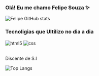 ### Olá! Eu me chamo Felipe Souza ✨

![Felipe GitHub stats](https://github-readme-stats.vercel.app/api?username=FelpsSantosx&show_icons=true&theme=dracula)

### Tecnoligias que Ultilizo no dia a dia

<div style="display: inline_block">
  <img align="center" alt="html5" src="https://img.shields.io/badge/HTML5-E34F26?style=for-the-badge&logo=html5&logoColor=white" />
  <img align="center" alt="css" src="https://img.shields.io/badge/CSS3-1572B6?style=for-the-badge&logo=css3&logoColor=white" />
</div><br/>

Discente de S.I 

![Top Langs](https://github-readme-stats.vercel.app/api/top-langs/?username=FelpsSantosx&layout=compact)


